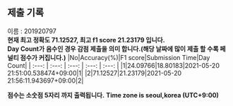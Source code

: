 


  
## 제출 기록  
이름 : 201920797  
**현재 최고 정확도 71.12527, 최고 f1 score 21.23179 입니다.**  
**Day Count가 음수인 경우 감점 제출을 의미 합니다.(해당 날짜에 많이 제출 할 수록 페널티 점수가 커집니다.)**
|No|Accuracy(%)|F1 score|Submission Time|Day Count|
| :---: | :---: | :---: | :---: | :---: |
|1|24.09766|18.80183|2021-05-20 21:51:00.538474+09:00|1|
|2|71.12527|21.23179|2021-05-20 21:56:11.943697+09:00|2|


**점수는 소숫점 5자리 까지 출력됩니다.**
**Time zone is seoul,korea (UTC+9:00)**
